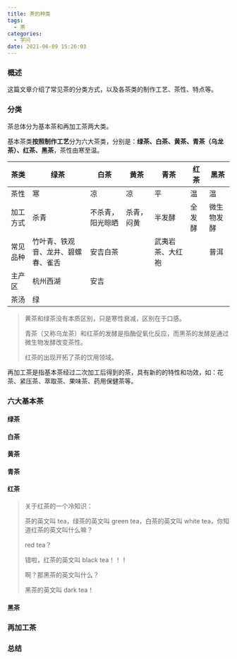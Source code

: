 ```yaml
---
title: 茶的种类
tags:
  - 茶
categories:
  - 学问
date: 2021-06-09 15:26:03
---
```


### 概述

这篇文章介绍了常见茶的分类方式，以及各茶类的制作工艺、茶性、特点等。



### 分类

茶总体分为基本茶和再加工茶两大类。

基本茶类**按照制作工艺**分为六大茶类，分别是：**绿茶、白茶、黄茶、青茶（乌龙茶）、红茶、黑茶**，茶性由寒至温。

| 茶类     | 绿茶                               | 白茶             | 黄茶       | 青茶             | 红茶   | 黑茶       |
| -------- | ---------------------------------- | ---------------- | ---------- | ---------------- | ------ | ---------- |
| 茶性     | 寒                                 | 凉               | 凉         | 平               | 温     | 温         |
| 加工方式 | 杀青                               | 不杀青，阳光晾晒 | 杀青，闷黄 | 半发酵           | 全发酵 | 微生物发酵 |
| 常见品种 | 竹叶青、铁观音、龙井、碧螺春、雀舌 | 安吉白茶         |            | 武夷岩茶、大红袍 |        | 普洱       |
| 主产区   | 杭州西湖                           | 安吉             |            |                  |        |            |
| 茶汤     | 绿                                 |                  |            |                  |        |            |

> 黄茶和绿茶没有本质区别，只是寒性衰减，区别在于口感。
>
> 青茶（又称乌龙茶）和红茶的发酵是指酶促氧化反应，而黑茶的发酵是通过微生物发酵改变茶性。
>
> 红茶的出现开拓了茶的饮用领域。

再加工茶是指基本茶经过二次加工后得到的茶，具有新的的特性和功效，如：花茶、紧压茶、萃取茶、果味茶、药用保健茶等。

<!-- more -->

### 六大基本茶

#### 绿茶



#### 白茶



#### 黄茶



#### 青茶



#### 红茶

> 关于红茶的一个冷知识：
>
> 茶的英文叫 tea，绿茶的英文叫 green tea，白茶的英文叫 white tea，你知道红茶的英文叫什么嘛？
>
> red tea？
>
> 错啦，红茶的英文叫 black tea！！！
>
> 啊？那黑茶的英文叫什么？
>
> 黑茶的英文叫 dark tea！



#### 黑茶



### 再加工茶



### 总结

